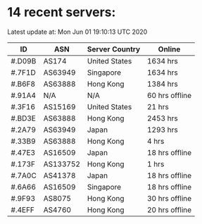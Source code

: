 # 14 recent servers:

Latest update at: Mon Jun 01 19:10:13 UTC 2020

| ID | ASN | Server Country | Online |
| -- | --- | -------------- | ------ |
| #.D09B | AS174 | United States | 1634 hrs |
| #.7F1D | AS63949 | Singapore | 1634 hrs |
| #.B6F8 | AS63888 | Hong Kong | 1384 hrs |
| #.91A4 | N/A | N/A | 60 hrs offline |
| #.3F16 | AS15169 | United States | 21 hrs |
| #.BD3E | AS63888 | Hong Kong | 2453 hrs |
| #.2A79 | AS63949 | Japan | 1293 hrs |
| #.33B9 | AS63888 | Hong Kong | 4 hrs |
| #.47E3 | AS16509 | Japan | 18 hrs offline |
| #.173F | AS133752 | Hong Kong | 1 hrs |
| #.7A0C | AS41378 | Japan | 18 hrs offline |
| #.6A66 | AS16509 | Singapore | 18 hrs offline |
| #.9F93 | AS8075 | Hong Kong | 30 hrs offline |
| #.4EFF | AS4760 | Hong Kong | 20 hrs offline |

